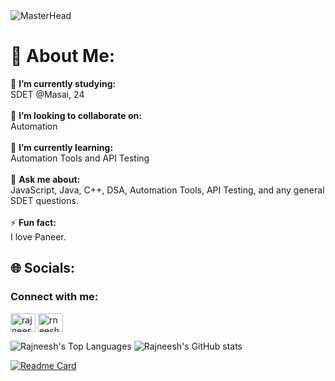 <img src="https://media.licdn.com/dms/image/v2/D5616AQEDOGFx4OzZWg/profile-displaybackgroundimage-shrink_350_1400/profile-displaybackgroundimage-shrink_350_1400/0/1707759988817?e=1736985600&v=beta&t=Jx6fB47um8wfQiRXSmJc2bde7N8W77VfJl9-78j7GaY" alt="MasterHead">

# 💫 About Me:
🔭 **I’m currently studying:**  <br>SDET @Masai, 24<br><br>👯 **I’m looking to collaborate on:**  <br>Automation<br><br>🌱 **I’m currently learning:**  <br>Automation Tools and API Testing<br><br>💬 **Ask me about:**  <br>JavaScript, Java, C++, DSA, Automation Tools, API Testing, and any general SDET questions.<br><br>⚡ **Fun fact:**  <br>I love Paneer.


## 🌐 Socials:
<h3 align="left">Connect with me:</h3>
<p align="left">
<a href="https://linkedin.com/in/rajneeshkumar15" target="blank"><img align="center" src="https://raw.githubusercontent.com/rahuldkjain/github-profile-readme-generator/master/src/images/icons/Social/linked-in-alt.svg" alt="rajneeshkumar15" height="30" width="40" /></a>
<a href="https://www.leetcode.com/rneeshk" target="blank"><img align="center" src="https://raw.githubusercontent.com/rahuldkjain/github-profile-readme-generator/master/src/images/icons/Social/leet-code.svg" alt="rneeshk" height="30" width="40" /></a>
</p>

![Rajneesh's Top Languages](https://github-readme-stats.vercel.app/api/top-langs?username=rneeshk&layout=compact&langs_count=8&card_width=320)
![Rajneesh's GitHub stats](https://github-readme-stats.vercel.app/api?username=rneeshk&show_icons=true&theme=ambient_gradient)


[![Readme Card](https://github-readme-stats.vercel.app/api/pin/?username=rneeshk&repo=Store-Website-Automation)](https://github.com/rneeshk/Store-Website-Automation)

